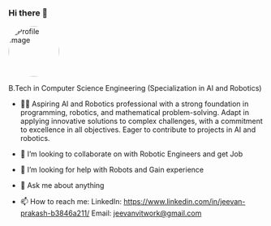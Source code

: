 ### Hi there 👋

<img src="https://media.licdn.com/media/AAYQAQSOAAgAAQAAAAAAAB-zrMZEDXI2T62PSuT6kpB6qg.png" alt="Profile Image" title="Profile Image" width="100" height="100" style="border-radius:50%;">

B.Tech in Computer Science Engineering (Specialization in AI and Robotics)

- 🧑‍💻 Aspiring AI and Robotics professional with a strong foundation in programming, robotics, and mathematical problem-solving. Adapt in applying innovative solutions to complex challenges, with a commitment to excellence in all objectives. Eager to contribute to projects in AI and robotics.

- 👯 I’m looking to collaborate on with Robotic Engineers and get Job
- 🤔 I’m looking for help with Robots and Gain experience
- 💬 Ask me about anything
- 📫 How to reach me: LinkedIn: https://www.linkedin.com/in/jeevan-prakash-b3846a211/ Email: jeevanvitwork@gmail.com


